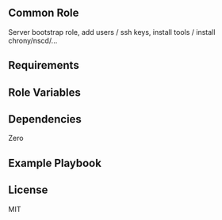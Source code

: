 Common Role
------------

Server bootstrap role, add users / ssh keys, install tools / install chrony/nscd/...

Requirements
------------

Role Variables
--------------

Dependencies
------------

Zero

Example Playbook
----------------

License
-------

MIT

